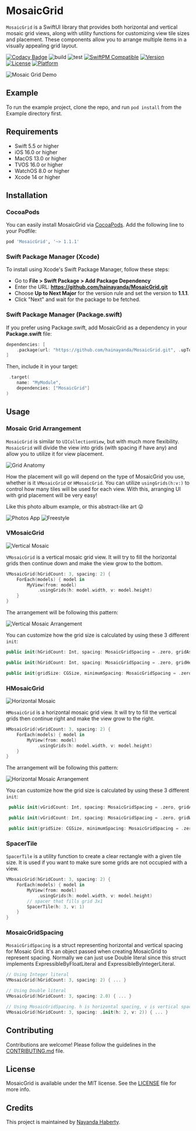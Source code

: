 # MosaicGrid

`MosaicGrid` is a SwiftUI library that provides both horizontal and vertical mosaic grid views, along with utility functions for customizing view tile sizes and placement. These components allow you to arrange multiple items in a visually appealing grid layout.

[![Codacy Badge](https://app.codacy.com/project/badge/Grade/8e40c3e960d24b82b8f64224f19bda38)](https://app.codacy.com/gh/hainayanda/MosaicGrid/dashboard?utm_source=gh&utm_medium=referral&utm_content=&utm_campaign=Badge_grade)
![build](https://github.com/hainayanda/MosaicGrid/workflows/podlint/badge.svg)
![test](https://github.com/hainayanda/MosaicGrid/workflows/test/badge.svg)
[![SwiftPM Compatible](https://img.shields.io/badge/SwiftPM-Compatible-brightgreen)](https://swift.org/package-manager/)
[![Version](https://img.shields.io/cocoapods/v/MosaicGrid.svg?style=flat)](https://cocoapods.org/pods/MosaicGrid)
[![License](https://img.shields.io/cocoapods/l/MosaicGrid.svg?style=flat)](https://cocoapods.org/pods/MosaicGrid)
[![Platform](https://img.shields.io/cocoapods/p/MosaicGrid.svg?style=flat)](https://cocoapods.org/pods/MosaicGrid)

![Mosaic Grid Demo](MosaicGridDemo.gif)

## Example

To run the example project, clone the repo, and run `pod install` from the Example directory first.

## Requirements

- Swift 5.5 or higher
- iOS 16.0 or higher
- MacOS 13.0 or higher
- TVOS 16.0 or higher
- WatchOS 8.0 or higher
- Xcode 14 or higher

## Installation

### CocoaPods

You can easily install MosaicGrid via [CocoaPods](https://cocoapods.org). Add the following line to your Podfile:

```ruby
pod 'MosaicGrid', '~> 1.1.1'
```

### Swift Package Manager (Xcode)

To install using Xcode's Swift Package Manager, follow these steps:

- Go to **File > Swift Package > Add Package Dependency**
- Enter the URL: **<https://github.com/hainayanda/MosaicGrid.git>**
- Choose **Up to Next Major** for the version rule and set the version to **1.1.1**.
- Click "Next" and wait for the package to be fetched.

### Swift Package Manager (Package.swift)

If you prefer using Package.swift, add MosaicGrid as a dependency in your **Package.swift** file:

```swift
dependencies: [
    .package(url: "https://github.com/hainayanda/MosaicGrid.git", .upToNextMajor(from: "1.1.1"))
]
```

Then, include it in your target:

```swift
 .target(
    name: "MyModule",
    dependencies: ["MosaicGrid"]
)
```

## Usage

### Mosaic Grid Arrangement

`MosaicGrid` is similar to `UICollectionView`, but with much more flexibility. `MosaicGrid` will divide the view into grids (with spacing if have any) and allow you to utilize it for view placement.

![Grid Anatomy](GridAnatomy.png)

How the placement will go will depend on the type of MosaicGrid you use, whether is it `VMosaicGrid` or `HMosaicGrid`. You can utilize `usingGrids(h:v:)` to control how many tiles will be used for each view. With this, arranging UI with grid placement will be very easy!

 Like this photo album example, or this abstract-like art :stuck_out_tongue_winking_eye:

![Photos App](Photos.png) ![Freestyle](FreeStyle.png)

### VMosaicGrid

![Vertical Mosaic](VMosaic.png)

`VMosaicGrid` is a vertical mosaic grid view. It will try to fill the horizontal grids then continue down and make the view grow to the bottom.

```swift
VMosaicGrid(hGridCount: 3, spacing: 2) {
    ForEach(models) { model in
        MyView(from: model)
            .usingGrids(h: model.width, v: model.height)
    }
}
```

The arrangement will be following this pattern:

![Vertical Mosaic Arrangement](VGridArrangment.png)

You can customize how the grid size is calculated by using these 3 different `init`:

```swift
public init(hGridCount: Int, spacing: MosaicGridSpacing = .zero, gridAspectRatio: Double = 1, @ViewBuilder content: @escaping () -> Content) { ... }
```

```swift
public init(hGridCount: Int, spacing: MosaicGridSpacing = .zero, gridHeight: CGFloat, @ViewBuilder content: @escaping () -> Content) { ... }
```

```swift
public init(gridSize: CGSize, minimumSpacing: MosaicGridSpacing = .zero, @ViewBuilder content: @escaping () -> Content) { ... }
```

### HMosaicGrid

![Horizontal Mosaic](HMosaic.png)

`HMosaicGrid` is a horizontal mosaic grid view. It will try to fill the vertical grids then continue right and make the view grow to the right.

```swift
HMosaicGrid(vGridCount: 3, spacing: 2) {
    ForEach(models) { model in
        MyView(from: model)
            .usingGrids(h: model.width, v: model.height)
    }
}
```

The arrangement will be following this pattern:

![Horizontal Mosaic Arrangement](HGridArrangment.png)

You can customize how the grid size is calculated by using these 3 different `init`:

```swift
 public init(vGridCount: Int, spacing: MosaicGridSpacing = .zero, gridAspectRatio: Double = 1, @ViewBuilder content: @escaping () -> Content) { ... }
```

```swift
 public init(vGridCount: Int, spacing: MosaicGridSpacing = .zero, gridWidth: CGFloat, @ViewBuilder content: @escaping () -> Content) { ... }
```

```swift
 public init(gridSize: CGSize, minimumSpacing: MosaicGridSpacing = .zero, @ViewBuilder content: @escaping () -> Content) { ... }
```

### SpacerTile

`SpacerTile` is a utility function to create a clear rectangle with a given tile size. It is used if you want to make sure some grids are not occupied with a view.

```swift
VMosaicGrid(hGridCount: 3, spacing: 2) {
    ForEach(models) { model in
        MyView(from: model)
            .usingGrids(h: model.width, v: model.height)
        // spacer that fills grid 3x1
        SpacerTile(h: 3, v: 1)
    }
}
```

### MosaicGridSpacing

`MosaicGridSpacing` is a struct representing horizontal and vertical spacing for Mosaic Grid. It's an object passed when creating MosaicGrid to represent spacing. Normally we can just use Double literal since this struct implements ExpressibleByFloatLiteral and ExpressibleByIntegerLiteral.

```swift
// Using Integer literal
VMosaicGrid(hGridCount: 3, spacing: 2) { ... }
```

```swift
// Using Double literal
VMosaicGrid(hGridCount: 3, spacing: 2.0) { ... }
```

```swift
// Using MosaicGridSpacing. h is horizontal spacing, v is vertical spacing
VMosaicGrid(hGridCount: 3, spacing: .init(h: 2, v: 2)) { ... }
```

## Contributing

Contributions are welcome! Please follow the guidelines in the [CONTRIBUTING.md](CONTRIBUTING.md) file.

## License

MosaicGrid is available under the MIT license. See the [LICENSE](LICENSE) file for more info.

## Credits

This project is maintained by [Nayanda Haberty](hainayanda@outlook.com).
